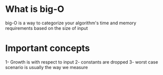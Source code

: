 # What is big-O
big-O is a way to categorize your algorithm's time and memory requirements based on the size of input

# Important concepts
1- Growth is with respect to input
2- constants are dropped
3- worst case scenario is usually the way we measure
